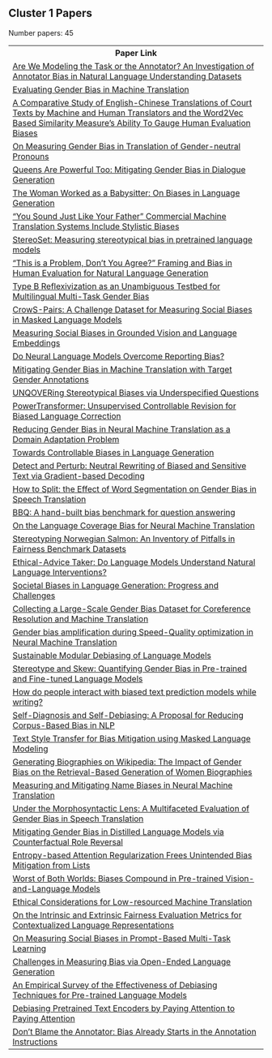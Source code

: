 ## Cluster 1 Papers

Number papers: 45
<html><table><tr>
<th>Paper Link</th>
</tr>
<tr>
<td><a href=https://www.semanticscholar.org/paper/0abcbdf40f872e6baf1c082811d4ae93df787698>Are We Modeling the Task or the Annotator? An Investigation of Annotator Bias in Natural Language Understanding Datasets</a></td>
</tr>
<tr>
<td><a href=https://www.semanticscholar.org/paper/1670a07b70f90cc4ddba71343e6a7ee4b5198595>Evaluating Gender Bias in Machine Translation</a></td>
</tr>
<tr>
<td><a href=https://www.semanticscholar.org/paper/f080e7f62cc50b8f1e922102414ca21a01647076>A Comparative Study of English-Chinese Translations of Court Texts by Machine and Human Translators and the Word2Vec Based Similarity Measure’s Ability To Gauge Human Evaluation Biases</a></td>
</tr>
<tr>
<td><a href=https://www.semanticscholar.org/paper/004fbcb0f3248afcbc158d97d3b02f0ea42e137a>On Measuring Gender Bias in Translation of Gender-neutral Pronouns</a></td>
</tr>
<tr>
<td><a href=https://www.semanticscholar.org/paper/22d3dfd27bfd4ec00ab6d9744cec851982e9b89a>Queens Are Powerful Too: Mitigating Gender Bias in Dialogue Generation</a></td>
</tr>
<tr>
<td><a href=https://www.semanticscholar.org/paper/5019dbe8d1da5f128f4f373d6849095cf18fd519>The Woman Worked as a Babysitter: On Biases in Language Generation</a></td>
</tr>
<tr>
<td><a href=https://www.semanticscholar.org/paper/a5ccd107c08c5a73ee89aee00a15bc4a0c8f7397>“You Sound Just Like Your Father” Commercial Machine Translation Systems Include Stylistic Biases</a></td>
</tr>
<tr>
<td><a href=https://www.semanticscholar.org/paper/babeda48b10a4d638252118f2238d05a06f4ec55>StereoSet: Measuring stereotypical bias in pretrained language models</a></td>
</tr>
<tr>
<td><a href=https://www.semanticscholar.org/paper/216ef2817be8b4ba63c1ce9df315bea6f238d6c8>“This is a Problem, Don’t You Agree?” Framing and Bias in Human Evaluation for Natural Language Generation</a></td>
</tr>
<tr>
<td><a href=https://www.semanticscholar.org/paper/3cf1da52ee85335972533e56f9a5c1383ebbf2a3>Type B Reflexivization as an Unambiguous Testbed for Multilingual Multi-Task Gender Bias</a></td>
</tr>
<tr>
<td><a href=https://www.semanticscholar.org/paper/645bd6eadc247989abc5e0b0aa0be79ec8b11ea6>CrowS-Pairs: A Challenge Dataset for Measuring Social Biases in Masked Language Models</a></td>
</tr>
<tr>
<td><a href=https://www.semanticscholar.org/paper/59bb7f41e72bae283f8aa2222b346956ee197a7a>Measuring Social Biases in Grounded Vision and Language Embeddings</a></td>
</tr>
<tr>
<td><a href=https://www.semanticscholar.org/paper/7096304d19457833972daec4d3f5107befe30b1c>Do Neural Language Models Overcome Reporting Bias?</a></td>
</tr>
<tr>
<td><a href=https://www.semanticscholar.org/paper/8b9fcd46ffe309a2eaa8eb675940191f5d41744c>Mitigating Gender Bias in Machine Translation with Target Gender Annotations</a></td>
</tr>
<tr>
<td><a href=https://www.semanticscholar.org/paper/f72983cef733670d6915e37383257f548b5a3365>UNQOVERing Stereotypical Biases via Underspecified Questions</a></td>
</tr>
<tr>
<td><a href=https://www.semanticscholar.org/paper/e02c114d6269f4781b0fa92f4e2c9376e7462906>PowerTransformer: Unsupervised Controllable Revision for Biased Language Correction</a></td>
</tr>
<tr>
<td><a href=https://www.semanticscholar.org/paper/00059087c954c1af6ece33115315e3e0ecc2f2c2>Reducing Gender Bias in Neural Machine Translation as a Domain Adaptation Problem</a></td>
</tr>
<tr>
<td><a href=https://www.semanticscholar.org/paper/ddfcda2b255633b5d5ad8ad37a4f4cb45e60af5a>Towards Controllable Biases in Language Generation</a></td>
</tr>
<tr>
<td><a href=https://www.semanticscholar.org/paper/352c0a78f008fcac02a46cf27cbe8261631f084e>Detect and Perturb: Neutral Rewriting of Biased and Sensitive Text via Gradient-based Decoding</a></td>
</tr>
<tr>
<td><a href=https://www.semanticscholar.org/paper/996f0d401acd11e95ce5586010e7e4e18f5c3bb9>How to Split: the Effect of Word Segmentation on Gender Bias in Speech Translation</a></td>
</tr>
<tr>
<td><a href=https://www.semanticscholar.org/paper/7d5c661fa9a4255ee087e861f820564ea2e2bd6b>BBQ: A hand-built bias benchmark for question answering</a></td>
</tr>
<tr>
<td><a href=https://www.semanticscholar.org/paper/0f192e9c7a1e3fdc6e051fc502f74b04c53bb3a3>On the Language Coverage Bias for Neural Machine Translation</a></td>
</tr>
<tr>
<td><a href=https://www.semanticscholar.org/paper/3e65f572322e192fe36ae52a8a7f025b0685dfc6>Stereotyping Norwegian Salmon: An Inventory of Pitfalls in Fairness Benchmark Datasets</a></td>
</tr>
<tr>
<td><a href=https://www.semanticscholar.org/paper/6f9fc51102cf49bff4f4e2b336739a45f8389c80>Ethical-Advice Taker: Do Language Models Understand Natural Language Interventions?</a></td>
</tr>
<tr>
<td><a href=https://www.semanticscholar.org/paper/76a786b1acd6d1aca56e12a8a1db34569fdf9f3a>Societal Biases in Language Generation: Progress and Challenges</a></td>
</tr>
<tr>
<td><a href=https://www.semanticscholar.org/paper/d48d1e80b6ea9708fa3a09d1556a7ced3b147da2>Collecting a Large-Scale Gender Bias Dataset for Coreference Resolution and Machine Translation</a></td>
</tr>
<tr>
<td><a href=https://www.semanticscholar.org/paper/63052e581f1b272eefdbf109a230c7ec87e1f79a>Gender bias amplification during Speed-Quality optimization in Neural Machine Translation</a></td>
</tr>
<tr>
<td><a href=https://www.semanticscholar.org/paper/130ab5c480860e330b65280a3410f17bb2d50fe1>Sustainable Modular Debiasing of Language Models</a></td>
</tr>
<tr>
<td><a href=https://www.semanticscholar.org/paper/8fa0de4920c8edcb1fea698ff3463a347771d889>Stereotype and Skew: Quantifying Gender Bias in Pre-trained and Fine-tuned Language Models</a></td>
</tr>
<tr>
<td><a href=https://www.semanticscholar.org/paper/6a89148ec6f14d7e89d791febabc88537876ce5b>How do people interact with biased text prediction models while writing?</a></td>
</tr>
<tr>
<td><a href=https://www.semanticscholar.org/paper/ce9ca56036307217ea565644d3d3bd74b879e045>Self-Diagnosis and Self-Debiasing: A Proposal for Reducing Corpus-Based Bias in NLP</a></td>
</tr>
<tr>
<td><a href=https://www.semanticscholar.org/paper/20328647c38282088dc9dddedcb2e5bdaeeeea78>Text Style Transfer for Bias Mitigation using Masked Language Modeling</a></td>
</tr>
<tr>
<td><a href=https://www.semanticscholar.org/paper/4919cd4ad287a3f0679846bd95c6805cb8dda4bd>Generating Biographies on Wikipedia: The Impact of Gender Bias on the Retrieval-Based Generation of Women Biographies</a></td>
</tr>
<tr>
<td><a href=https://www.semanticscholar.org/paper/e0fc811aa01ae11169aae97b58c8334f8ca173d8>Measuring and Mitigating Name Biases in Neural Machine Translation</a></td>
</tr>
<tr>
<td><a href=https://www.semanticscholar.org/paper/8d9f0e34cfc659510d6c4ed085c6ef61734732b0>Under the Morphosyntactic Lens: A Multifaceted Evaluation of Gender Bias in Speech Translation</a></td>
</tr>
<tr>
<td><a href=https://www.semanticscholar.org/paper/3c759e2f16bfde8d31189631e4893d3ac8ff05f2>Mitigating Gender Bias in Distilled Language Models via Counterfactual Role Reversal</a></td>
</tr>
<tr>
<td><a href=https://www.semanticscholar.org/paper/5a5b5bd6c644eb43943144410efba704ebb4c083>Entropy-based Attention Regularization Frees Unintended Bias Mitigation from Lists</a></td>
</tr>
<tr>
<td><a href=https://www.semanticscholar.org/paper/1e83a4a3cc65229403a5f90229007af957c12602>Worst of Both Worlds: Biases Compound in Pre-trained Vision-and-Language Models</a></td>
</tr>
<tr>
<td><a href=https://www.semanticscholar.org/paper/fd69d6e5b7dbb9ae912f0ab98011d2891996252d>Ethical Considerations for Low-resourced Machine Translation</a></td>
</tr>
<tr>
<td><a href=https://www.semanticscholar.org/paper/d9424371662717c8981eef3d501d7ce59c66ce77>On the Intrinsic and Extrinsic Fairness Evaluation Metrics for Contextualized Language Representations</a></td>
</tr>
<tr>
<td><a href=https://www.semanticscholar.org/paper/e6296cf7c2c7b4578f1ae644edae4ceee5a5faea>On Measuring Social Biases in Prompt-Based Multi-Task Learning</a></td>
</tr>
<tr>
<td><a href=https://www.semanticscholar.org/paper/294292881447169461a6fcefbe8951b5b05528a8>Challenges in Measuring Bias via Open-Ended Language Generation</a></td>
</tr>
<tr>
<td><a href=https://www.semanticscholar.org/paper/de6807676d8171472ed6cf421c4e4ed3cbb47699>An Empirical Survey of the Effectiveness of Debiasing Techniques for Pre-trained Language Models</a></td>
</tr>
<tr>
<td><a href=https://www.semanticscholar.org/paper/1fbb406a7387451bb1b6b67a44975c65120ad03a>Debiasing Pretrained Text Encoders by Paying Attention to Paying Attention</a></td>
</tr>
<tr>
<td><a href=https://www.semanticscholar.org/paper/3a6a97a50695d43d95a015bbb554b2bc0d40394e>Don’t Blame the Annotator: Bias Already Starts in the Annotation Instructions</a></td>
</tr>
</table></html>
